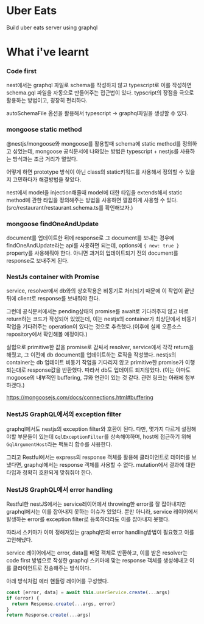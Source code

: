 # Uber Eats

Build uber eats server using graphql

# What i've learnt

### Code first

nest에서는 graphql 파일로 schema를 작성하지 않고 typescript로 이를 작성하면 schema.gql 파일을 자동으로 만들어주는 접근법이 있다. typscript의 장점을 극으로 활용하는 방법이고, 굉장히 편리하다.

autoSchemaFile 옵션을 활용해서 typescript -> graphql파일을 생성할 수 있다.

### mongoose static method

@nestjs/mongoose와 mongoose를 활용할때 schema에 static method를 정의하고 싶었는데, mongoose 공식문서에 나와있는 방법은 typescript + nestjs를 사용하는 방식과는 조금 거리가 멀었다.

어떻게 하면 prototype 방식이 아닌 class의 static키워드를 사용해서 정의할 수 있을지 고민하다가 해결방법을 찾았다.

nest에서 model을 injection해줄때 model에 대한 타입을 extends해서 static method에 관한 타입을 정의해주는 방법을 사용하면 깔끔하게 사용할 수 있다.(src/restaurant/restaurant.schema.ts를 확인해보자.)

### mongoose findOneAndUpdate

document를 업데이트한 뒤에 response로 그 document를 보내는 경우에 findOneAndUpdate라는 api를 사용하면 되는데, options에 `{ new: true }` property를 사용해줘야 한다. 아니면 과거의 업데이트되기 전의 document를 response로 보내주게 된다.

### NestJs container with Promise

service, resolver에서 db와의 상호작용은 비동기로 처리되기 때문에 이 작업이 끝난 뒤에 client로 response를 보내줘야 한다.

그런데 공식문서에서는 pending상태의 promise를 await로 기다려주지 않고 바로 return하는 코드가 작성되어 있었는데, 이는 nestjs의 container가 최상단에서 비동기 작업을 기다려주는 operation이 있다는 것으로 추측했다.(이후에 실제 오픈소스 repository에서 확인해볼 예정이다.)

실험으로 primitive한 값을 promise로 감싸서 resolver, service에서 각각 return을 해줬고, 그 이전에 db document를 업데이트하는 로직을 작성했다. nestjs의 container는 db 업데이트 비동기 작업을 기다리지 않고 primitive한 promise가 이행되는대로 response값을 반환했다. 따라서 db도 업데이트 되지않았다. (이는 아마도 mogoose의 내부적인 buffering, 큐와 연관이 있는 것 같다. 관련 링크는 아래에 첨부하겠다.)

https://mongoosejs.com/docs/connections.html#buffering

### NestJS GraphQL에서의 exception filter

graphql에서도 nestjs의 exception filter와 호환이 된다. 다만, 몇가지 다르게 설정해야할 부분들이 있는데 `GqlExceptionFilter`를 상속해야하며, host에 접근하기 위해 `GqlArgumentHost`라는 팩토리 함수를 사용한다.

그리고 Restful에서는 express의 response 객체를 활용해 클라이언트로 데이터를 보냈다면, graphql에서는 response 객체를 사용할 수 없다. mutation에서 결과에 대한 타입과 정확히 호환되게 맞춰줘야 한다.

### NestJS GraphQL에서 error handling

Restful한 nestJS에서는 service레이어에서 throwing한 error를 잘 잡아내지만 graphql에서는 이를 잡아내지 못하는 이슈가 있었다. 뿐만 아니라, service 레이어에서 발생하는 error를 exception filter로 등록하더라도
이를 잡아내지 못했다.

따라서 스키마가 이미 정해져있는 graphql만의 error handling방법이 필요했고 이를 고안해냈다.

service 레이어에서는 error, data를 배열 객체로 반환하고, 이를 받은 resolver는 code first 방법으로 작성한 graphql 스키마에 맞는 response 객체를 생성해내고 이를 클라이언트로 전송해주는 방식이다.

아래 방식처럼 에러 핸들링 레이어를 구성했다.

```typescript
const [error, data] = await this.userService.create(...args)
if (error) {
  return Response.create(...args, error)
}
return Response.create(...args)
```
